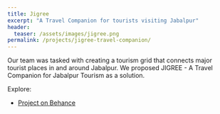 ```yaml
---
title: Jigree
excerpt: "A Travel Companion for tourists visiting Jabalpur"
header:
  teaser: /assets/images/jigree.png
permalink: /projects/jigree-travel-companion/
---
```


Our team was tasked with creating a tourism grid that connects major tourist places in and around Jabalpur. We proposed JIGREE - A Travel Companion for Jabalpur Tourism as a solution.

Explore:
* [Project on Behance][project-website]

[project-website]: https://www.behance.net/gallery/73061935/Jigree-Travel-Companion-for-Jabalpur-Tourism
